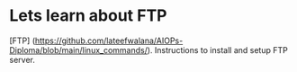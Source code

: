 # Lets learn about FTP
[FTP] (https://github.com/lateefwalana/AIOPs-Diploma/blob/main/linux_commands/). Instructions to install and setup FTP server.
